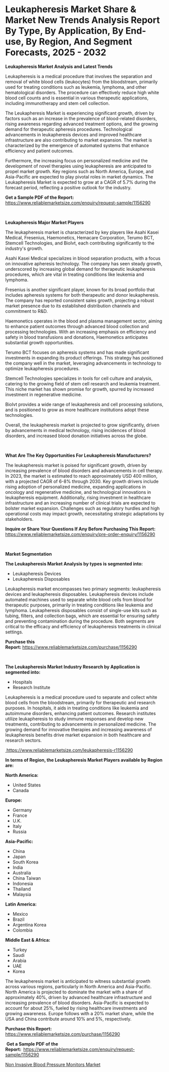 <p><h1>Leukapheresis Market Share & Market New Trends Analysis Report By Type, By Application, By End-use, By Region, And Segment Forecasts, 2025 - 2032</h1></p><p><strong>Leukapheresis Market Analysis and Latest Trends</strong></p>
<p><p>Leukapheresis is a medical procedure that involves the separation and removal of white blood cells (leukocytes) from the bloodstream, primarily used for treating conditions such as leukemia, lymphoma, and other hematological disorders. The procedure can effectively reduce high white blood cell counts and is essential in various therapeutic applications, including immunotherapy and stem cell collection.</p><p>The Leukapheresis Market is experiencing significant growth, driven by factors such as an increase in the prevalence of blood-related disorders, rising awareness regarding advanced treatment options, and the growing demand for therapeutic apheresis procedures. Technological advancements in leukapheresis devices and improved healthcare infrastructure are also contributing to market expansion. The market is characterized by the emergence of automated systems that enhance efficiency and patient outcomes.</p><p>Furthermore, the increasing focus on personalized medicine and the development of novel therapies using leukapheresis are anticipated to propel market growth. Key regions such as North America, Europe, and Asia-Pacific are expected to play pivotal roles in market dynamics. The Leukapheresis Market is expected to grow at a CAGR of 5.7% during the forecast period, reflecting a positive outlook for the industry.</p></p>
<p><strong>Get a Sample PDF of the Report:&nbsp;</strong> <a href="https://www.reliablemarketsize.com/enquiry/request-sample/1156290?utm_campaign=2952&utm_medium=2&utm_source=Github&utm_content=ia&utm_term=04032025&utm_id=leukapheresis">https://www.reliablemarketsize.com/enquiry/request-sample/1156290</a></p>
<p>&nbsp;</p>
<p><strong>Leukapheresis Major Market Players</strong></p>
<p><p>The leukapheresis market is characterized by key players like Asahi Kasei Medical, Fresenius, Haemonetics, Hemacare Corporation, Terumo BCT, Stemcell Technologies, and BioIvt, each contributing significantly to the industry's growth.</p><p>Asahi Kasei Medical specializes in blood separation products, with a focus on innovative apheresis technology. The company has seen steady growth, underscored by increasing global demand for therapeutic leukapheresis procedures, which are vital in treating conditions like leukemia and lymphoma.</p><p>Fresenius is another significant player, known for its broad portfolio that includes apheresis systems for both therapeutic and donor leukapheresis. The company has reported consistent sales growth, projecting a robust market presence due to its established distribution channels and commitment to R&D.</p><p>Haemonetics operates in the blood and plasma management sector, aiming to enhance patient outcomes through advanced blood collection and processing technologies. With an increasing emphasis on efficiency and safety in blood transfusions and donations, Haemonetics anticipates substantial growth opportunities.</p><p>Terumo BCT focuses on apheresis systems and has made significant investments in expanding its product offerings. This strategy has positioned the company well in the market, leveraging advancements in technology to optimize leukapheresis procedures.</p><p>Stemcell Technologies specializes in tools for cell culture and analysis, catering to the growing field of stem cell research and leukemia treatment. This niche market has shown promise for growth, spurred by increased investment in regenerative medicine.</p><p>BioIvt provides a wide range of leukapheresis and cell processing solutions, and is positioned to grow as more healthcare institutions adopt these technologies.</p><p>Overall, the leukapheresis market is projected to grow significantly, driven by advancements in medical technology, rising incidences of blood disorders, and increased blood donation initiatives across the globe.</p></p>
<p>&nbsp;</p>
<p><strong>What Are The Key Opportunities For Leukapheresis Manufacturers?</strong></p>
<p><p>The leukapheresis market is poised for significant growth, driven by increasing prevalence of blood disorders and advancements in cell therapy. In 2023, the market is estimated to reach approximately USD 400 million, with a projected CAGR of 6-8% through 2030. Key growth drivers include rising adoption of personalized medicine, expanding applications in oncology and regenerative medicine, and technological innovations in leukapheresis equipment. Additionally, rising investment in healthcare infrastructure and an increasing number of clinical trials are expected to bolster market expansion. Challenges such as regulatory hurdles and high operational costs may impact growth, necessitating strategic adaptations by stakeholders.</p></p>
<p><strong>Inquire or Share Your Questions If Any Before Purchasing This Report:</strong> <a href="https://www.reliablemarketsize.com/enquiry/pre-order-enquiry/1156290?utm_campaign=2952&utm_medium=2&utm_source=Github&utm_content=ia&utm_term=04032025&utm_id=leukapheresis">https://www.reliablemarketsize.com/enquiry/pre-order-enquiry/1156290</a></p>
<p>&nbsp;</p>
<p><strong>Market Segmentation</strong></p>
<p><strong>The Leukapheresis Market Analysis by types is segmented into:</strong></p>
<p><ul><li>Leukapheresis Devices</li><li>Leukapheresis Disposables</li></ul></p>
<p><p>Leukapheresis market encompasses two primary segments: leukapheresis devices and leukapheresis disposables. Leukapheresis devices include automated machines used to separate white blood cells from blood for therapeutic purposes, primarily in treating conditions like leukemia and lymphoma. Leukapheresis disposables consist of single-use kits such as tubing, filters, and collection bags, which are essential for ensuring safety and preventing contamination during the procedure. Both segments are critical to the efficacy and efficiency of leukapheresis treatments in clinical settings.</p></p>
<p><strong>Purchase this Report:&nbsp;</strong><a href="https://www.reliablemarketsize.com/purchase/1156290?utm_campaign=2952&utm_medium=2&utm_source=Github&utm_content=ia&utm_term=04032025&utm_id=leukapheresis">https://www.reliablemarketsize.com/purchase/1156290</a></p>
<p>&nbsp;</p>
<p><strong>The Leukapheresis Market Industry Research by Application is segmented into:</strong></p>
<p><ul><li>Hospitals</li><li>Research Institute</li></ul></p>
<p><p>Leukapheresis is a medical procedure used to separate and collect white blood cells from the bloodstream, primarily for therapeutic and research purposes. In hospitals, it aids in treating conditions like leukemia and autoimmune disorders, enhancing patient outcomes. Research institutes utilize leukapheresis to study immune responses and develop new treatments, contributing to advancements in personalized medicine. The growing demand for innovative therapies and increasing awareness of leukapheresis benefits drive market expansion in both healthcare and research sectors.</p></p>
<p><a href="https://www.reliablemarketsize.com/leukapheresis-r1156290?utm_campaign=2952&utm_medium=2&utm_source=Github&utm_content=ia&utm_term=04032025&utm_id=leukapheresis">&nbsp;https://www.reliablemarketsize.com/leukapheresis-r1156290</a></p>
<p><strong>In terms of Region, the Leukapheresis Market Players available by Region are:</strong></p>
<p>
    <p> <strong> North America: </strong>
        <ul>
            <li>United States</li>
            <li>Canada</li>
        </ul>
        </p> 
    <p> <strong> Europe: </strong>
        <ul>
            <li>Germany</li>
            <li>France</li>
            <li>U.K.</li>
            <li>Italy</li>
            <li>Russia</li>
        </ul>
        </p> 
    <p> <strong> Asia-Pacific: </strong>
        <ul>
            <li>China</li>
            <li>Japan</li>
            <li>South Korea</li>
            <li>India</li>
            <li>Australia</li>
            <li>China Taiwan</li>
            <li>Indonesia</li>
            <li>Thailand</li>
            <li>Malaysia</li>
        </ul>
        </p> 
    <p> <strong> Latin America: </strong>
        <ul>
            <li>Mexico</li>
            <li>Brazil</li>
            <li>Argentina Korea</li>
            <li>Colombia</li>
        </ul>
        </p> 
    <p> <strong> Middle East & Africa: </strong>
        <ul>
            <li>Turkey</li>
            <li>Saudi</li>
            <li>Arabia</li>
            <li>UAE</li>
            <li>Korea</li>
        </ul>
    </p>
    </p>
<p><p>The leukapheresis market is anticipated to witness substantial growth across various regions, particularly in North America and Asia-Pacific. North America is projected to dominate the market with a share of approximately 40%, driven by advanced healthcare infrastructure and increasing prevalence of blood disorders. Asia-Pacific is expected to account for about 25%, fueled by rising healthcare investments and growing awareness. Europe follows with a 20% market share, while the USA and China contribute around 10% and 5%, respectively.</p></p>
<p><strong>Purchase this Report: </strong><a href="https://www.reliablemarketsize.com/purchase/1156290?utm_campaign=2952&utm_medium=2&utm_source=Github&utm_content=ia&utm_term=04032025&utm_id=leukapheresis">https://www.reliablemarketsize.com/purchase/1156290</a></p>
<p>&nbsp;<strong>Get a Sample PDF of the Report:&nbsp;&nbsp;</strong><a href="https://www.reliablemarketsize.com/enquiry/request-sample/1156290?utm_campaign=2952&utm_medium=2&utm_source=Github&utm_content=ia&utm_term=04032025&utm_id=leukapheresis">https://www.reliablemarketsize.com/enquiry/request-sample/1156290</a></p>
<p><strong></strong></p>
<p><p><a href="https://github.com/verikaahova/Market-Research-Report-List-1/blob/main/non-invasive-blood-pressure-monitors-market.md?utm_campaign=2952&utm_medium=2&utm_source=Github&utm_content=ia&utm_term=04032025&utm_id=leukapheresis">Non Invasive Blood Pressure Monitors Market</a></p></p>